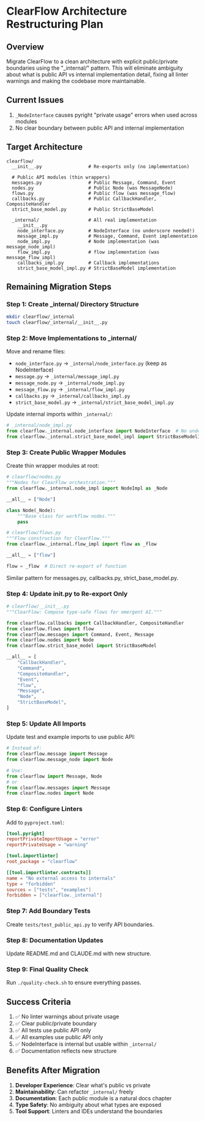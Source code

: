 # ClearFlow Architecture Restructuring Plan

## Overview

Migrate ClearFlow to a clean architecture with explicit public/private boundaries using the "_internal/" pattern. This will eliminate ambiguity about what is public API vs internal implementation detail, fixing all linter warnings and making the codebase more maintainable.

## Current Issues

1. `_NodeInterface` causes pyright "private usage" errors when used across modules
2. No clear boundary between public API and internal implementation

## Target Architecture

```text
clearflow/
  __init__.py                 # Re-exports only (no implementation)

  # Public API modules (thin wrappers)
  messages.py                 # Public Message, Command, Event
  nodes.py                    # Public Node (was MessageNode)
  flows.py                    # Public flow (was message_flow)
  callbacks.py                # Public CallbackHandler, CompositeHandler
  strict_base_model.py        # Public StrictBaseModel

  _internal/                  # All real implementation
    __init__.py
    node_interface.py         # NodeInterface (no underscore needed!)
    message_impl.py           # Message, Command, Event implementation
    node_impl.py              # Node implementation (was message_node_impl)
    flow_impl.py              # flow implementation (was message_flow_impl)
    callbacks_impl.py         # Callback implementations
    strict_base_model_impl.py # StrictBaseModel implementation
```

## Remaining Migration Steps

### Step 1: Create _internal/ Directory Structure

```bash
mkdir clearflow/_internal
touch clearflow/_internal/__init__.py
```

### Step 2: Move Implementations to _internal/

Move and rename files:
- `node_interface.py` → `_internal/node_interface.py` (keep as NodeInterface)
- `message.py` → `_internal/message_impl.py`
- `message_node.py` → `_internal/node_impl.py`
- `message_flow.py` → `_internal/flow_impl.py`
- `callbacks.py` → `_internal/callbacks_impl.py`
- `strict_base_model.py` → `_internal/strict_base_model_impl.py`

Update internal imports within `_internal/`:
```python
# _internal/node_impl.py
from clearflow._internal.node_interface import NodeInterface  # No underscore!
from clearflow._internal.strict_base_model_impl import StrictBaseModelImpl
```

### Step 3: Create Public Wrapper Modules

Create thin wrapper modules at root:

```python
# clearflow/nodes.py
"""Nodes for ClearFlow orchestration."""
from clearflow._internal.node_impl import NodeImpl as _Node

__all__ = ["Node"]

class Node(_Node):
    """Base class for workflow nodes."""
    pass
```

```python
# clearflow/flows.py
"""Flow construction for ClearFlow."""
from clearflow._internal.flow_impl import flow as _flow

__all__ = ["flow"]

flow = _flow  # Direct re-export of function
```

Similar pattern for messages.py, callbacks.py, strict_base_model.py.

### Step 4: Update __init__.py to Re-export Only

```python
# clearflow/__init__.py
"""ClearFlow: Compose type-safe flows for emergent AI."""

from clearflow.callbacks import CallbackHandler, CompositeHandler
from clearflow.flows import flow
from clearflow.messages import Command, Event, Message
from clearflow.nodes import Node
from clearflow.strict_base_model import StrictBaseModel

__all__ = [
    "CallbackHandler",
    "Command",
    "CompositeHandler",
    "Event",
    "flow",
    "Message",
    "Node",
    "StrictBaseModel",
]
```

### Step 5: Update All Imports

Update test and example imports to use public API:
```python
# Instead of:
from clearflow.message import Message
from clearflow.message_node import Node

# Use:
from clearflow import Message, Node
# or
from clearflow.messages import Message
from clearflow.nodes import Node
```

### Step 6: Configure Linters

Add to `pyproject.toml`:
```toml
[tool.pyright]
reportPrivateImportUsage = "error"
reportPrivateUsage = "warning"

[tool.importlinter]
root_package = "clearflow"

[[tool.importlinter.contracts]]
name = "No external access to internals"
type = "forbidden"
sources = ["tests", "examples"]
forbidden = ["clearflow._internal"]
```

### Step 7: Add Boundary Tests

Create `tests/test_public_api.py` to verify API boundaries.

### Step 8: Documentation Updates

Update README.md and CLAUDE.md with new structure.

### Step 9: Final Quality Check

Run `./quality-check.sh` to ensure everything passes.

## Success Criteria

1. ✅ No linter warnings about private usage
2. ✅ Clear public/private boundary
3. ✅ All tests use public API only
4. ✅ All examples use public API only
5. ✅ NodeInterface is internal but usable within `_internal/`
6. ✅ Documentation reflects new structure

## Benefits After Migration

1. **Developer Experience**: Clear what's public vs private
2. **Maintainability**: Can refactor `_internal/` freely
3. **Documentation**: Each public module is a natural docs chapter
4. **Type Safety**: No ambiguity about what types are exposed
5. **Tool Support**: Linters and IDEs understand the boundaries